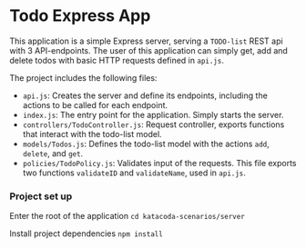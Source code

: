 # Todo Express App

This application is a simple Express server, serving a `TODO-list` REST api with 3 API-endpoints.
The user of this application can simply get, add and delete todos with basic HTTP requests defined in `api.js`.

The project includes the following files:
- `api.js`: Creates the server and define its endpoints, including the actions to be called for each endpoint.
- `index.js`: The entry point for the application. Simply starts the server.
- `controllers/TodoController.js`: Request controller, exports functions that interact with the todo-list model.
- `models/Todos.js`: Defines the todo-list model with the actions `add`, `delete`, and `get`.
- `policies/TodoPolicy.js`: Validates input of the requests. This file exports two functions `validateID` and `validateName`, used in `api.js`.

### Project set up

Enter the root of the application `cd katacoda-scenarios/server`

Install project dependencies `npm install`
